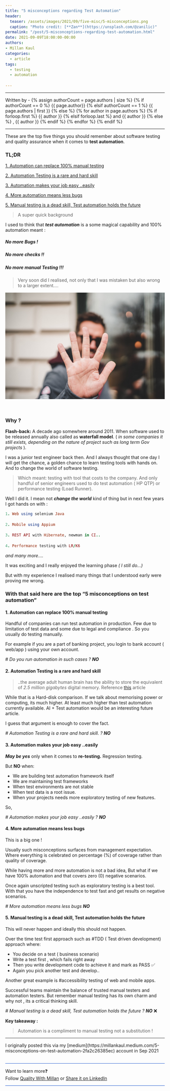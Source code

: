 ```yaml
---
title: "5 misconceptions regarding Test Automation"
header:
  teaser: /assets/images/2021/09/five-misc/5-misconceptions.png
  caption: "Photo credit: [**Zan**](https://unsplash.com/@zanilic)"
permalink: "/post/5-misconceptions-regarding-test-automation.html"
date: 2021-09-09T18:00:00-00:00
authors:
- Millan Kaul
categories:
  - article
tags:
  - testing
  - automation
  
---
```

<hr>
<p>
 Written by -
{% assign authorCount = page.authors | size %}
{% if authorCount == 0 %}
   {{ page.author}}
{% elsif authorCount == 1 %}
    {{ page.authors | first }}         
{% else %}
    {% for author in page.authors %}
        {% if forloop.first %}
            {{ author }}
        {% elsif forloop.last %}
            and {{ author }}
        {% else %}
            , {{ author }}
        {% endif %}
    {% endfor %}
{% endif %}
</p>

<hr>


These are the top five things you should remember about software testing and quality assurance when it comes to **test automation**.

### TL;DR

[1. Automation can replace 100% manual testing](#1-automation-can-replace-100-manualtesting)

[2. Automation Testing is a rare and hard skill](#2-automation-testing-is-a-rare-and-hardskill)

[3. Automation makes your job easy ..easily](#3-automation-makes-your-job-easyeasily)

[4. More automation means less bugs](#4-more-automation-means-lessbugs)

[5. Manual testing is a dead skill, Test automation holds the future](#5-manual-testing-is-a-dead-skill-test-automation-holds-thefuture)




> A super quick background

I used to think that **_test automation_** is a some magical capability and 100% automation meant :

##### No more Bugs !

##### No more checks !!

##### No more manual Testing !!!

> Very soon did I realised, not only that I was mistaken but also wrong to a larger extent….

![a man showing his hand with five fingers to camera ](/assets/images/2021/09/five-misc/5-misconceptions.png)

<br/>


### Why ?

**Flash-back:** A decade ago somewhere around 2011. When software used to be released annually also called as **waterfall model**. ( _in some companies it still exists, depending on the nature of project such as long term Gov projects_ ).

I was a junior test engineer back then. And I always thought that one day I will get the chance, a golden chance to learn testing tools with hands on. And to change the world of software testing.

> Which meant: testing with tool that costs to the company. And only handful of senior engineers used to do test automation ( HP QTP) or performance testing (Load Runner).

Well I did it. I mean not **_change the world_** kind of thing but in next few years I got hands on with :

  
```ruby
1. Web using selenium Java

2. Mobile using Appium

3. REST API with Hibernate, newman in CI..

4. Performance testing with LR/K6  
```  

_and many more…._

It was exciting and I really enjoyed the learning phase _( I still do...)_

But with my experience I realised many things that I understood early were proving me wrong.

### With that said here are the top “5 misconceptions on test automation”

#### 1. Automation can replace 100% manual testing

Handful of companies can run test automation in production. Few due to limitation of test data and some due to legal and compliance . So you usually do testing manually.

For example if you are a part of banking project, you login to bank account ( web/app ) using your own account.

\# _Do you run automation in such cases ?_ **_NO_**

#### 2. Automation Testing is a rare and hard skill

> ..the average adult human brain has the ability to store the equivalent of _2.5 million gigabytes_ digital memory. Reference [this](https://www.cnsnevada.com/what-is-the-memory-capacity-of-a-human-brain/) article

While that is a Hard-disk comparison. If we talk about memorising power or computing, its much higher. At least much higher than test automation currently available. AI + Test automation would be an interesting future article.

I guess that argument is enough to cover the fact.

_\# Automation Testing is a rare and hard skill. ?_ **_NO_**

#### 3. Automation makes your job easy ..easily

**_May be yes_** only when it comes to **re-testing.** Regression testing.

But **NO** when:

*   We are building test automation framework itself
*   We are maintaining test frameworks
*   When test environments are not stable
*   When test data is a root issue.
*   When your projects needs more exploratory testing of new features.

So,

_\# Automation makes your job easy ..easily ?_ **_NO_**

#### 4. More automation means less bugs

This is a big one !

Usually such misconceptions surfaces from management expectation. Where everything is celebrated on percentage (%) of coverage rather than quality of coverage.

While having more and more automation is not a bad idea, But what if we have 100% automation and that covers zero (0) negative scenarios.

Once again unscripted testing such as exploratory testing is a best tool. With that you have the independence to test fast and get results on negative scenarios.

_\# More automation means less bugs_ **_NO_**

#### 5. Manual testing is a dead skill, Test automation holds the future

This will never happen and ideally this should not happen.

Over the time test first approach such as #TDD ( Test driven development) approach where:

*   You decide on a test ( business scenario)
*   Write a test first , which fails right away
*   Then you write development code to achieve it and mark as PASS ✅
*   Again you pick another test and develop..

Another great example is #accessibility testing of web and mobile apps.

Successful teams maintain the balance of trusted manual testers and automation testers. But remember manual testing has its own charm and why not , its a critical thinking skill.

_\# Manual testing is a dead skill, Test automation holds the future ?_ **_NO_** ❌

**Key takeaway :**

> Automation is a compliment to manual testing not a substitution !


<hr>
I originally posted this via my [medium](https://millankaul.medium.com/5-misconceptions-on-test-automation-2fa2c26385ec) account in Sep 2021 


<br>
<br>

<hr style="border: none; height:1px; background-color: #0F4CCC; position: relative;">

Want to learn more❓
<br> 
Follow [Quality With Millan](https://www.linkedin.com/company/quality-with-millan) or <a href="https://www.linkedin.com/shareArticle?url=https://qualitywithmillan.github.io{{ page.url }}&title=I+came+through+this+awesome+blogs+on+%0A%23QualityWithMillan" title="I came through this awesome blogs on #QualityWithMillan" target="_blank">Share it on LinkedIn</a>

<hr style="border: none; height:1px; background-color: #0F4CCC; position: relative;">

<script data-name="BMC-Widget" data-cfasync="false" src="https://cdnjs.buymeacoffee.com/1.0.0/widget.prod.min.js" data-id="millankaul" data-description="Support me on Buy me a coffee!" data-message="Thank you for visiting, now you can buy me a coffee 😉" data-color="#40DCA5" data-position="Right" data-x_margin="18" data-y_margin="18"></script>
